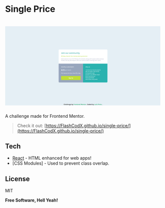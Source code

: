 # Single Price

# ![preview](./src/assets/screenshot.png)

A challenge made for Frontend Mentor.

> Check it out: [https://FlashCodX.github.io/single-price/](https://FlashCodX.github.io/single-price/)

## Tech

- [React] - HTML enhanced for web apps!
- [CSS Modules] - Used to prevent class overlap.

## License

MIT

**Free Software, Hell Yeah!**

[react]: https://reactjs.org/
